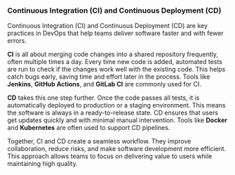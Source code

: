 ### Continuous Integration (CI) and Continuous Deployment (CD)  

Continuous Integration (CI) and Continuous Deployment (CD) are key practices in DevOps that help teams deliver software faster and with fewer errors.  

**CI** is all about merging code changes into a shared repository frequently, often multiple times a day. Every time new code is added, automated tests are run to check if the changes work well with the existing code. This helps catch bugs early, saving time and effort later in the process. Tools like **Jenkins**, **GitHub Actions**, and **GitLab CI** are commonly used for CI.  

**CD** takes this one step further. Once the code passes all tests, it is automatically deployed to production or a staging environment. This means the software is always in a ready-to-release state. CD ensures that users get updates quickly and with minimal manual intervention. Tools like **Docker** and **Kubernetes** are often used to support CD pipelines.  

Together, CI and CD create a seamless workflow. They improve collaboration, reduce risks, and make software development more efficient. This approach allows teams to focus on delivering value to users while maintaining high quality.